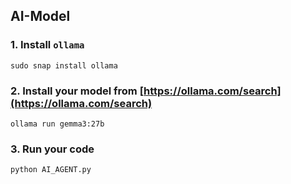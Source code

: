 ## AI-Model

### 1. Install `ollama`
```
sudo snap install ollama
```

### 2. Install your model from [https://ollama.com/search](https://ollama.com/search)
```
ollama run gemma3:27b
```

### 3. Run your code
```
python AI_AGENT.py
```

